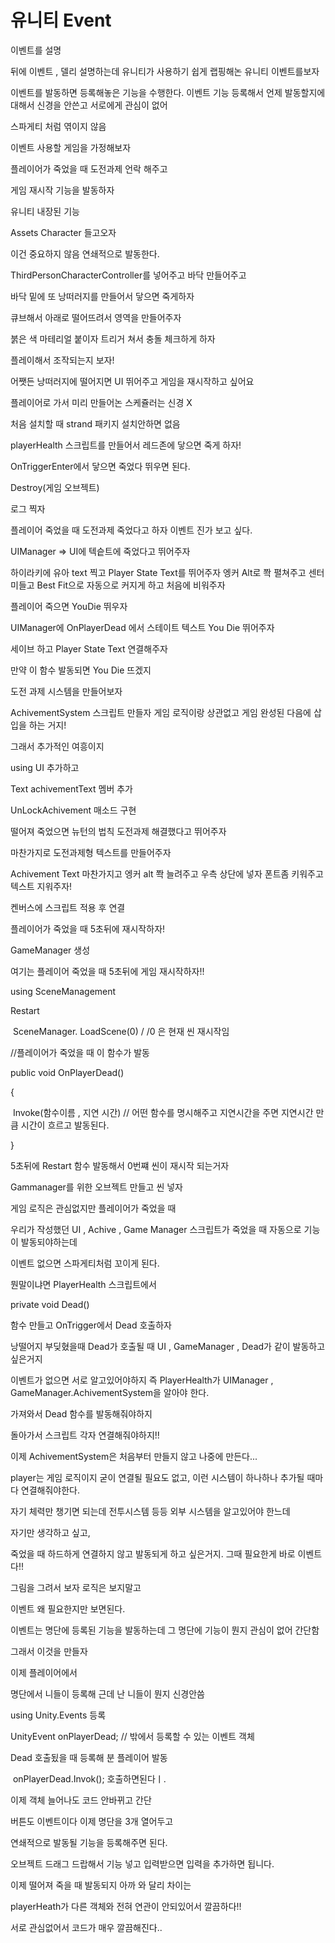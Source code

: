 # 유니티 Event

이벤트를 설명



뒤에 이벤트 , 델리 설명하는데 유니티가 사용하기 쉽게 랩핑해논 유니티 이벤트를보자



이벤트를 발동하면 등록해놓은 기능을  수행한다. 이벤트 기능 등록해서 언제 발동할지에 대해서 신경을 안쓴고 서로에게 관심이 없어



스파게티 처럼 엮이지 않음



이벤트 사용할 게임을 가정해보자



플레이어가 죽었을 때 도전과제 언락 해주고

 게임 재시작 기능을 발동하자



유니티 내장된 기능 



Assets Character 들고오자



이건 중요하지 않음 연쇄적으로 발동한다.



ThirdPersonCharacterController를 넣어주고 바닥 만들어주고



바닥 밑에 또 낭떠러지를 만들어서 닿으면 죽게하자



큐브해서 아래로 떨어뜨려서 영역을 만들어주자



붉은 색 마테리얼 붙이자 트리거 쳐서 충돌 체크하게 하자



플레이해서 조작되는지 보자!



어쨋든 낭떠러지에 떨어지면 UI 뛰어주고 게임을 재시작하고 싶어요



플레이어로 가서 미리 만들어논 스케쥴러는 신경 X

처음 설치할 때 strand 패키지 설치안하면 없음

playerHealth 스크립트를 만들어서 레드존에 닿으면 죽게 하자!





OnTriggerEnter에서 닿으면 죽었다 뛰우면 된다.

Destroy(게임 오브젝트)

로그 찍자



플레이어 죽었을 때 도전과제 죽었다고 하자 이벤트 진가 보고 싶다.

UIManager => UI에 텍슽트에 죽었다고 뛰어주자

하이라키에 유아 text 찍고 Player State Text를 뛰어주자 엥커 Alt로 쫙 펼쳐주고 센터 미들고 Best Fit으로 자동으로 커지게 하고 처음에 비워주자



플레이어 죽으면 YouDie 뛰우자



UIManager에 OnPlayerDead 에서 스테이트 텍스트 You Die 뛰어주자

세이브 하고 Player State Text 연결해주자





만약 이 함수 발동되면 You Die 뜨겠지





도전 과제 시스템을 만들어보자



AchivementSystem 스크립트 만들자  게임 로직이랑 상관없고 게임 완성된 다음에 삽입을 하는 거지!



그래서 추가적인 여흥이지



using UI 추가하고

Text achivementText 멤버 추가



UnLockAchivement 매소드 구현

떨어져 죽었으면 뉴턴의 법칙 도전과제 해결했다고 뛰어주자



마찬가지로 도전과제형 텍스트를 만들어주자

Achivement Text 마찬가지고 엥커 alt 쫙 늘려주고 우측 상단에 넣자 폰트좀 키워주고 텍스트 지워주자!



켄버스에 스크립트 적용 후 연결



플레이어가 죽었을 때 5초뒤에 재시작하자!



GameManager 생성

여기는 플레이어 죽었을 때 5초뒤에 게임 재시작하자!!

using SceneManagement



Restart

​	SceneManager.  LoadScene(0) / /0 은 현재 씬 재시작임



//플레이어가 죽었을 때 이 함수가 발동

public void OnPlayerDead()

{

​	Invoke(함수이름 , 지연 시간) // 어떤 함수를 명시해주고 지연시간을 주면 지연시간 만큼 시간이 흐르고 발동된다.

}



5초뒤에 Restart 함수 발동해서 0번쨰 씬이 재시작 되는거자





Gammanager를 위한 오브젝트 만들고 씬 넣자



게임 로직은 관심없지만 플레이어가 죽었을 때 

우리가 작성했던 UI , Achive , Game Manager 스크립트가 죽었을 때 자동으로 기능이 발동되야하는데

이벤트 없으면 스파게티처럼 꼬이게 된다.



뭔말이냐면 PlayerHealth 스크립트에서



private void Dead()

함수 만들고 OnTrigger에서 Dead 호출하자



낭떨어지 부딪혔을때 Dead가 호출될 때 UI , GameManager , Dead가 같이 발동하고 싶은거지



이벤트가 없으면 서로 알고있어야하지 즉 PlayerHealth가 UIManager , GameManager.AchivementSystem을 알아야 한다.



가져와서 Dead 함수를 발동해줘야하지

돌아가서  스크립트 각자 연결해줘야하지!!



이제 AchivementSystem은 처음부터 만들지 않고 나중에 만든다...



player는 게임 로직이지 굳이 연결될 필요도 없고, 이런 시스템이 하나하나 추가될 때마다 연결해줘야한다.



자기 체력만 챙기면 되는데 전투시스템 등등 외부 시스템을 알고있어야 한느데 

자기만 생각하고 싶고,

죽었을 때 하드하게 연결하지 않고 발동되게 하고 싶은거지. 그때 필요한게 바로 이벤트다!!



그림을 그려서 보자 로직은 보지말고



이벤트 왜 필요한지만 보면된다.



이벤트는 명단에 등록된 기능을 발동하는데 그 명단에 기능이 뭔지 관심이 없어 간단함



그래서 이것을 만들자 

이제 플레이어에서

명단에서 니들이 등록해 근데 난 니들이 뭔지 신경안씀



using Unity.Events 등록



UnityEvent onPlayerDead; // 밖에서 등록할 수 있는 이벤트 객체



Dead 호출됬을 때 등록해 분 플레이어 발동

​	onPlayerDead.Invok(); 호출하면된다ㅣ.



이제 객체 늘어나도 코드 안바뀌고 간단



버튼도 이벤트이다 이제 명단을 3개 열어두고 



연쇄적으로 발동될 기능을 등록해주면 된다.



오브젝트 드래그 드랍해서 기능 넣고 입력받으면 입력을 추가하면 됩니다.



이제 떨어져 죽을 때 발동되지 아까 와 달리 차이는

playerHeath가 다른 객체와 전혀 연관이 안되있어서 깔끔하다!!



서로 관심없어서 코드가 매우 깔끔해진다..



















